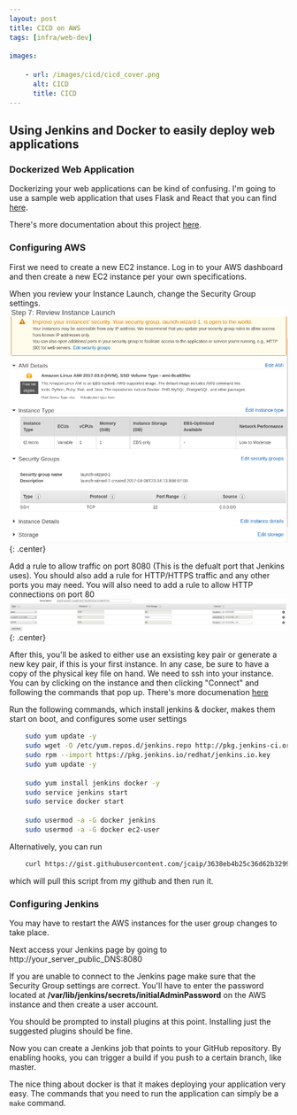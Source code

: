```yaml
---
layout: post
title: CICD on AWS
tags: [infra/web-dev]

images:

    - url: /images/cicd/cicd_cover.png
      alt: CICD
      title: CICD
---
```


## Using Jenkins and Docker to easily deploy web applications
<!--more-->

### Dockerized Web Application
Dockerizing your web applications can be kind of confusing. I'm going to use a sample web application that uses Flask and React that you can find [here](https://github.com/jcaip/react_flask_dockerized).

There's more documentation about this project [here]().

### Configuring AWS

First we need to create a new EC2 instance. Log in to your AWS dashboard and then create a new EC2 instance per your own specifications.

When you review your Instance Launch, change the Security Group settings.
![page](/images/cicd/aws_instance.png){: .center}

Add a rule to allow traffic on port 8080 (This is the defualt port that Jenkins uses). You should also add a rule for HTTP/HTTPS traffic and any other ports you may need. You will also need to add a rule to allow HTTP connections on port 80
![settings](/images/cicd/security_group_after.png){: .center}

After this, you'll be asked to either use an exsisting key pair or generate a new key pair, if this is your first instance. In any case, be sure to have a copy of the physical key file on hand. 
We need to ssh into your instance. You can by clicking on the instance and then clicking "Connect" and following the commands that pop up.
There's more documenation [here](https://docs.aws.amazon.com/AWSEC2/latest/UserGuide/AccessingInstancesLinux.html)

Run the following commands, which install jenkins & docker, makes them start on boot, and configures some user settings

```bash
    sudo yum update -y
    sudo wget -O /etc/yum.repos.d/jenkins.repo http://pkg.jenkins-ci.org/redhat/jenkins.repo
    sudo rpm --import https://pkg.jenkins.io/redhat/jenkins.io.key
    sudo yum update -y

    sudo yum install jenkins docker -y
    sudo service jenkins start
    sudo service docker start

    sudo usermod -a -G docker jenkins
    sudo usermod -a -G docker ec2-user
```

Alternatively, you can run 
```bash 
    curl https://gist.githubusercontent.com/jcaip/3638eb4b25c36d62b329942e493a1f2d/raw/b021640532b5e7fee8ce6e4ba6da66ec00e448a2/run.sh | bash
```
which will pull this script from my github and then run it.

### Configuring Jenkins
You may have to restart the AWS instances for the user group changes to take place. 

Next access your Jenkins page by going to http://your_server_public_DNS:8080

If you are unable to connect to the Jenkins page make sure that the Security Group settings are correct.
You'll have to enter the password located at **/var/lib/jenkins/secrets/initialAdminPassword** on the AWS instance and then create a user account.

You should be prompted to install plugins at this point. Installing just the suggested plugins should be fine. 

Now you can create a Jenkins job that points to your GitHub repository. By enabling hooks, you can trigger a build if you push to a certain branch, like master. 

The nice thing about docker is that it makes deploying your application very easy. The commands that you need to run the application can simply be a `make` command.
